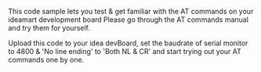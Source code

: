 This code sample lets you test & get familiar with the AT commands on your ideamart development board
Please go through the AT commands manual and try them for yourself.

Upload this code to your idea devBoard, set the baudrate of serial monitor to 4800 & 'No line ending' to 'Both NL & CR' and start trying 
out your AT commands one by one.

